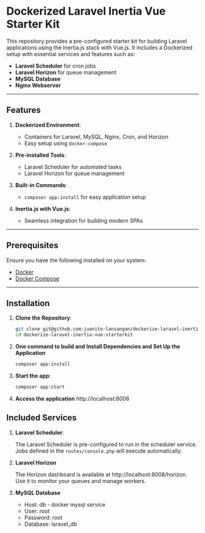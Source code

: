 # Dockerized Laravel Inertia Vue Starter Kit

This repository provides a pre-configured starter kit for building Laravel applications using the Inertia.js stack with Vue.js. It includes a Dockerized setup with essential services and features such as:

-   **Laravel Scheduler** for cron jobs
-   **Laravel Horizon** for queue management
-   **MySQL Database**
-   **Nginx Webserver**

---

## Features

1. **Dockerized Environment**:

    - Containers for Laravel, MySQL, Nginx, Cron, and Horizon
    - Easy setup using `docker-compose`

2. **Pre-installed Tools**:

    - Laravel Scheduler for automated tasks
    - Laravel Horizon for queue management

3. **Built-in Commands**:

    - `composer app:install` for easy application setup

4. **Inertia.js with Vue.js**:
    - Seamless integration for building modern SPAs

---

## Prerequisites

Ensure you have the following installed on your system:

-   [Docker](https://www.docker.com/get-started)
-   [Docker Compose](https://docs.docker.com/compose/install/)

---

## Installation

1. **Clone the Repository**:
    ```bash
    git clone git@github.com:juanito-lansangan/dockerize-laravel-inertia-vue-starterkit.git
    cd dockerize-laravel-inertia-vue-starterkit
    ```
2. **One command to build and Install Dependencies and Set Up the Application**
    ```bash
    composer app:install
    ```
3. **Start the app**:
    ```bash
    composer app:start
    ```
4. **Access the application**
   http://localhost:8008

## Included Services

1. **Laravel Scheduler**:

    The Laravel Scheduler is pre-configured to run in the scheduler service. Jobs defined in the `routes/console.php` will execute automatically.

2. **Laravel Horizon**

    The Horizon dashboard is available at http://localhost:8008/horizon. Use it to monitor your queues and manage workers.

3. **MySQL Database**
    - Host: db - docker mysql service
    - User: root
    - Password: root
    - Database: laravel_db
